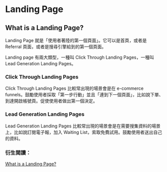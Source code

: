 # Landing Page

## What is a Landing Page?

Landing Page 就是「使用者著陸的第一個頁面」。它可以是首頁，或者是 Referral 頁面，或者是搜尋引擎給到的第一個頁面。

Landing page 有兩大類型，一種叫 Click Through Landing Pages，一種叫 Lead Generation Landing Pages。

### Click Through Landing Pages

Click Through Landing Pages 比較常出現的場景會是在 e-commerce funnels。鼓勵使用者採取「第一步行動」並且「連到下一個頁面」，比如說下單、到達開啟帳號頁。促使使用者做出第一個決定。

### Lead Generation Landing Pages

Lead Generation Landing Pages 比較常出現的場景會是在需要搜集資料的場景上，比如說訂閱電子報，加入 Waiting List，索取免費試用。鼓勵使用者送出自己的資料。

### 衍生閱讀：

[What is a Landing Page?](http://unbounce.com/landing-page-articles/what-is-a-landing-page/)